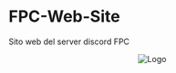 # FPC-Web-Site
Sito web del server discord FPC

<center>
  <img src="https://user-images.githubusercontent.com/75540124/129951231-4915402c-7f9e-4b28-bf61-8cd8b6c74dbd.png" alt="Logo" ></img>
</center>
